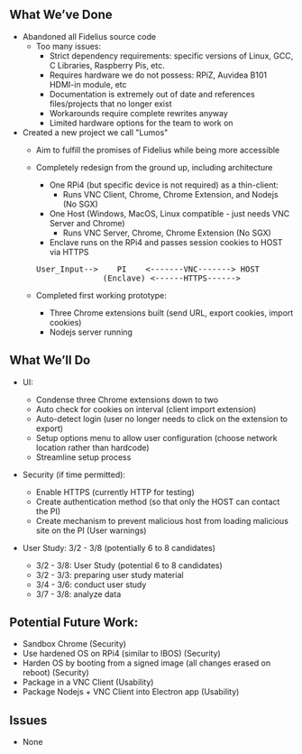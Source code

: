 ## What We’ve Done
* Abandoned all Fidelius source code
  * Too many issues:
    * Strict dependency requirements: specific versions of Linux, GCC, C Libraries, Raspberry Pis, etc.
    * Requires hardware we do not possess: RPiZ, Auvidea B101 HDMI-in module, etc
    * Documentation is extremely out of date and references files/projects that no longer exist
    * Workarounds require complete rewrites anyway
    * Limited hardware options for the team to work on
* Created a new project we call "Lumos"
  * Aim to fulfill the promises of Fidelius while being more accessible
  * Completely redesign from the ground up, including architecture
    * One RPi4 (but specific device is not required) as a thin-client:
      * Runs VNC Client, Chrome, Chrome Extension, and Nodejs (No SGX)
    * One Host (Windows, MacOS, Linux compatible - just needs VNC Server and Chrome)
      * Runs VNC Server, Chrome, Chrome Extension (No SGX)
    * Enclave runs on the RPi4 and passes session cookies to HOST via HTTPS 
			         
    <pre>User_Input-->    PI    <-------VNC-------> HOST
	              (Enclave) <------HTTPS------></pre>	
	
  * Completed first working prototype:
    * Three Chrome extensions built (send URL, export cookies, import cookies)
    * Nodejs server running 

## What We’ll Do
* UI: 
  * Condense three Chrome extensions down to two
  * Auto check for cookies on interval (client import extension)
  * Auto-detect login (user no longer needs to click on the extension to export)
  * Setup options menu to allow user configuration (choose network location rather than hardcode)
  * Streamline setup process

* Security (if time permitted):
  * Enable HTTPS (currently HTTP for testing)
  * Create authentication method (so that only the HOST can contact the PI)
  * Create mechanism to prevent malicious host from loading malicious site on the PI (User warnings)
  
* User Study: 3/2 - 3/8 (potentially 6 to 8 candidates)
  * 3/2 - 3/8: User Study (potential 6 to 8 candidates)
  * 3/2 - 3/3: preparing user study material
  * 3/4 - 3/6: conduct user study
  * 3/7 - 3/8: analyze data

## Potential Future Work:
* Sandbox Chrome (Security)
* Use hardened OS on RPi4 (similar to IBOS) (Security)
* Harden OS by booting from a signed image (all changes erased on reboot) (Security)
* Package in a VNC Client (Usability)
* Package Nodejs + VNC Client into Electron app (Usability)

## Issues
* None
